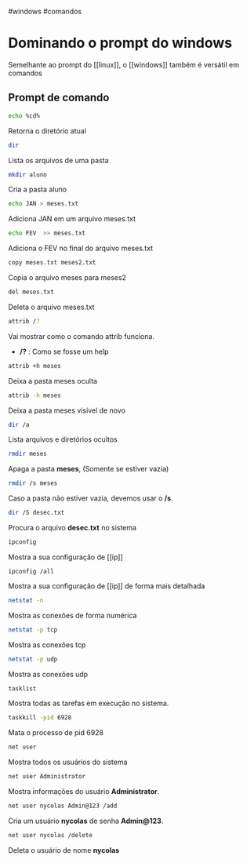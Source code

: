 #windows #comandos 

# Dominando o prompt do windows

Semelhante ao prompt do [[linux]], o [[windows]] também é versátil em comandos
## Prompt de comando

```sh
echo %cd%
```

Retorna o diretório atual

```sh
dir
```

Lista os arquivos de uma pasta

```sh
mkdir aluno
```

Cria a pasta aluno

```sh
echo JAN > meses.txt
```

Adiciona JAN em um arquivo meses.txt

```sh
echo FEV  >> meses.txt
```

Adiciona o FEV no final do arquivo meses.txt

```sh
copy meses.txt meses2.txt
```

Copia o arquivo meses para meses2

```sh
del meses.txt
```

Deleta o arquivo meses.txt

```sh
attrib /?
```

Vai mostrar como o comando attrib funciona.

- **/?** : Como se fosse um help 

```sh
attrib +h meses
```

Deixa a pasta meses oculta

```sh
attrib -h meses
```

Deixa a pasta meses visível de novo

```sh
dir /a
```

Lista arquivos e diretórios ocultos

```sh
rmdir meses
```

Apaga a pasta **meses**, (Somente se estiver vazia)

```sh
rmdir /s meses
```

Caso a pasta não estiver vazia, devemos usar o **/s**.

```sh
dir /S desec.txt
```

Procura o arquivo **desec.txt** no sistema

```sh
ipconfig
```

Mostra a sua configuração de [[ip]]

```
ipconfig /all
```

Mostra a sua configuração de [[ip]] de forma mais detalhada

```sh
netstat -n
```

Mostra as conexões de forma numérica

```sh
netstat -p tcp
```

Mostra as conexões tcp

```sh
netstat -p udp
```

Mostra as conexões udp

```sh
tasklist
```

Mostra todas as tarefas em execução no sistema.

```sh
taskkill -pid 6928
```

Mata o processo de pid 6928

```sh
net user
```

Mostra todos os usuários do sistema

```sh
net user Administrator
```

Mostra informações do usuário **Administrator**.

```sh
net user nycolas Admin@123 /add
```

Cria um usuário **nycolas** de senha **Admin@123**.

```sh
net user nycolas /delete
```

Deleta o usuário de nome **nycolas**













